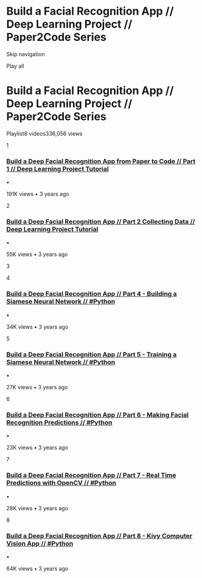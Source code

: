 # Build a Facial Recognition App // Deep Learning Project // Paper2Code Series

Skip navigation

 

Play all

# Build a Facial Recognition App // Deep Learning Project // Paper2Code Series

Playlist8 videos336,056 views

1

### [Build a Deep Facial Recognition App from Paper to Code // Part 1 // Deep Learning Project Tutorial]()

•

191K views • 3 years ago

2

### [Build a Deep Facial Recognition App // Part 2 Collecting Data // Deep Learning Project Tutorial]()

•

55K views • 3 years ago

3

4

### [Build a Deep Facial Recognition App // Part 4 - Building a Siamese Neural Network // #Python]()

•

34K views • 3 years ago

5

### [Build a Deep Facial Recognition App // Part 5 - Training a Siamese Neural Network // #Python]()

•

27K views • 3 years ago

6

### [Build a Deep Facial Recognition App // Part 6 - Making Facial Recognition Predictions // #Python]()

•

23K views • 3 years ago

7

### [Build a Deep Facial Recognition App // Part 7 - Real Time Predictions with OpenCV // #Python]()

•

28K views • 3 years ago

8

### [Build a Deep Facial Recognition App // Part 8 - Kivy Computer Vision App // #Python]()

•

64K views • 3 years ago

